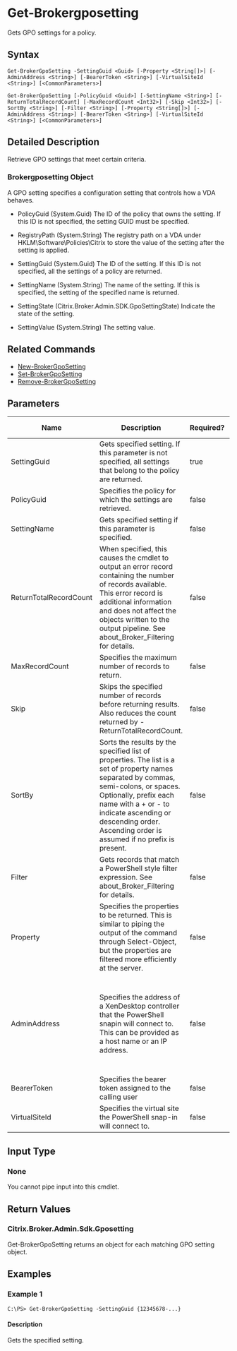 ﻿
# Get-Brokergposetting
Gets GPO settings for a policy.
## Syntax
```
Get-BrokerGpoSetting -SettingGuid <Guid> [-Property <String[]>] [-AdminAddress <String>] [-BearerToken <String>] [-VirtualSiteId <String>] [<CommonParameters>]

Get-BrokerGpoSetting [-PolicyGuid <Guid>] [-SettingName <String>] [-ReturnTotalRecordCount] [-MaxRecordCount <Int32>] [-Skip <Int32>] [-SortBy <String>] [-Filter <String>] [-Property <String[]>] [-AdminAddress <String>] [-BearerToken <String>] [-VirtualSiteId <String>] [<CommonParameters>]
```
## Detailed Description
Retrieve GPO settings that meet certain criteria.


### Brokergposetting Object
A GPO setting specifies a configuration setting that controls how a VDA behaves.


  * PolicyGuid (System.Guid) The ID of the policy that owns the setting. If this ID is not specified, the setting GUID must be specified.

  * RegistryPath (System.String) The registry path on a VDA under HKLM\\Software\\Policies\\Citrix to store the value of the setting after the setting is applied.

  * SettingGuid (System.Guid) The ID of the setting. If this ID is not specified, all the settings of a policy are returned.

  * SettingName (System.String) The name of the setting. If this is specified, the setting of the specified name is returned.

  * SettingState (Citrix.Broker.Admin.SDK.GpoSettingState) Indicate the state of the setting.

  * SettingValue (System.String) The setting value.


## Related Commands

* [New-BrokerGpoSetting](./New-BrokerGpoSetting/)
* [Set-BrokerGpoSetting](./Set-BrokerGpoSetting/)
* [Remove-BrokerGpoSetting](./Remove-BrokerGpoSetting/)
## Parameters
| Name   | Description | Required? | Pipeline Input | Default Value |
| --- | --- | --- | --- | --- |
| SettingGuid | Gets specified setting. If this parameter is not specified, all settings that belong to the policy are returned. | true | false |  |
| PolicyGuid | Specifies the policy for which the settings are retrieved. | false | false |  |
| SettingName | Gets specified setting if this parameter is specified. | false | false |  |
| ReturnTotalRecordCount | When specified, this causes the cmdlet to output an error record containing the number of records available. This error record is additional information and does not affect the objects written to the output pipeline. See about\_Broker\_Filtering for details. | false | false | False |
| MaxRecordCount | Specifies the maximum number of records to return. | false | false | 250 |
| Skip | Skips the specified number of records before returning results. Also reduces the count returned by -ReturnTotalRecordCount. | false | false | 0 |
| SortBy | Sorts the results by the specified list of properties. The list is a set of property names separated by commas, semi-colons, or spaces. Optionally, prefix each name with a + or - to indicate ascending or descending order. Ascending order is assumed if no prefix is present. | false | false | The default sort order is by name or unique identifier. |
| Filter | Gets records that match a PowerShell style filter expression. See about\_Broker\_Filtering for details. | false | false |  |
| Property | Specifies the properties to be returned. This is similar to piping the output of the command through Select-Object, but the properties are filtered more efficiently at the server. | false | false |  |
| AdminAddress | Specifies the address of a XenDesktop controller that the PowerShell snapin will connect to. This can be provided as a host name or an IP address. | false | false | Localhost. Once a value is provided by any cmdlet, this value will become the default. |
| BearerToken | Specifies the bearer token assigned to the calling user | false | false |  |
| VirtualSiteId | Specifies the virtual site the PowerShell snap-in will connect to. | false | false |  |

## Input Type

### None
You cannot pipe input into this cmdlet.
## Return Values

### Citrix.Broker.Admin.Sdk.Gposetting
Get-BrokerGpoSetting returns an object for each matching GPO setting object.
## Examples

### Example 1
```
C:\PS> Get-BrokerGpoSetting -SettingGuid {12345678-...}
```
#### Description
Gets the specified setting.
